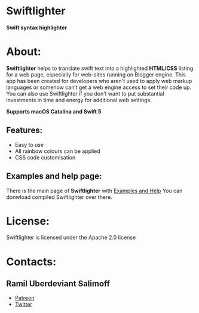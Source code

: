 # Swiftlighter
**Swift syntax highlighter**

# About:

**Swiftlighter** helps to translate swift text into a highlighted **HTML/CSS** listing for a web page, especially for web-sites running on Blogger engine. This app has been created for developers who aren't used to apply web markup languages or somehow can’t get a web engine access to set their code up. You can also use Swiftlighter if you don’t want to put substantial investments in time and energy for additional web settings.

**Supports macOS Catalina and Swift 5**

## Features:

* Easy to use
* All rainbow colours can be applied
* CSS code customisation

## Examples and help page:

There is the main page of **Swiftlighter** with [Examples and Help](https://mr-uberdeviant.blogspot.com/p/swiftlighter.html)
You can donwload compiled Swiftlighter over there.

# License:

Swiftlighter is licensed under the Apache 2.0 license

# Contacts:

## Ramil Uberdeviant Salimoff

* [Patreon](https://www.patreon.com/user?u=32639039)
* [Twitter](https://mr-uberdeviant.blogspot.com/p/swiftlighter.html)
